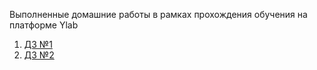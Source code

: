 Выполненные домашние работы в рамках прохождения обучения на платформе Ylab

1. [ДЗ №1](https://github.com/zbersz/Homework/blob/b31df8414fce3636a62c97cc94cfd512ed03cdb7/Homework_1/%D0%94%D0%97_1%20%D0%93%D0%BB%D0%B0%D0%B4%D0%BA%D0%BE%D0%B2%20%D0%94.pdf)
2. [ДЗ №2](https://github.com/zbersz/Homework/blob/Homework/Homework_2/%D0%94%D0%97_2%20%D0%93%D0%BB%D0%B0%D0%B4%D0%BA%D0%BE%D0%B2%20%D0%94.pdf)

